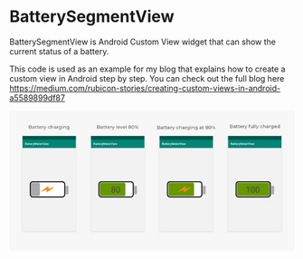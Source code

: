 # BatterySegmentView

BatterySegmentView is Android Custom View widget that can show the current status of a battery.

This code is used as an example for my blog that explains how to create a custom view in Android step by step.
You can check out the full blog here https://medium.com/rubicon-stories/creating-custom-views-in-android-a5589899df87

![Battery](battery.jpg)


